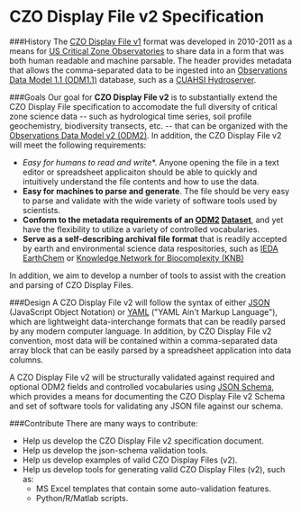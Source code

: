 CZO Display File v2 Specification
===============

###History
The [CZO Display File v1](http://criticalzone.org/national/publications/pub/whitenack-et-al-2011-czo-display-file-specification/) format was developed in 2010-2011 as a means for [US Critical Zone Observatories](http://criticalzone.org/) to share data in a form that was both human readable and machine parsable. The header provides metadata that allows the comma-separated data to be ingested into an [Observations Data Model 1.1 (ODM1.1)](http://his.cuahsi.org/odmdatabases.html) database, such as a [CUAHSI Hydroserver](http://his.cuahsi.org/hydroserver.html).

###Goals
Our goal for **CZO Display File v2** is to substantially extend the CZO Display File specification to accomodate the full diversity of critical zone science data -- such as hydrological time series, soil profile geochemistry, biodiversity transects, etc. -- that can be organized with the [Observations Data Model v2 (ODM2)](https://github.com/UCHIC/ODM2).  In addition, the CZO Display File v2 will meet the following requirements:
* *Easy for humans to read and write**. Anyone opening the file in a text editor or spreadsheet applicaiton should be able to quickly and intuitively understand the file contents and how to use the data.
* **Easy for machines to parse and generate**.  The file should be very easy to parse and validate with the wide variety of software tools used by scientists.
* **Conform to the metadata requirements of an [ODM2](https://github.com/UCHIC/ODM2) [Dataset](https://github.com/UCHIC/ODM2/blob/master/doc/ODM2Docs/core_datasets.md)**, and yet have the flexibility to utilize a variety of controlled vocabularies.
* **Serve as a self-describing archival file format** that is readily accepted by earth and environmental science data respositories, such as [IEDA EarthChem](http://www.earthchem.org/library) or [Knowledge Network for Biocomplexity (KNB)](https://knb.ecoinformatics.org/)

In addition, we aim to develop a number of tools to assist with the creation and parsing of CZO Display Files.

###Design
A CZO Display File v2 will follow the syntax of either [JSON](http://www.json.org/) (JavaScript Object Notation) or [YAML](http://en.wikipedia.org/wiki/YAML) ("YAML Ain't Markup Language"), which are lightweight data-interchange formats that can be readily parsed by any modern computer language.  In addition, by CZO Display File v2 convention, most data will be contained within a comma-separated data array block that can be easily parsed by a spreadsheet application into data columns.

A CZO Display File v2 will be structurally validated against required and optional ODM2 fields and controlled vocabularies using [JSON Schema](http://json-schema.org/), which provides a means for documenting the CZO Display File v2 Schema and set of software tools for validating any JSON file against our schema. 

###Contribute
There are many ways to contribute:
* Help us develop the CZO Display File v2 specification document.
* Help us develop the json-schema validation tools.
* Help us develop examples of valid CZO Display Files (v2).
* Help us develop tools for generating valid CZO Display Files (v2), such as:
  * MS Excel templates that contain some auto-validation features.
  * Python/R/Matlab scripts.


